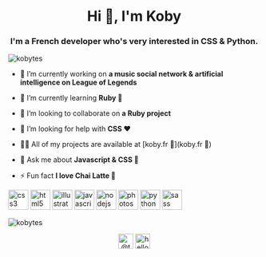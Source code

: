 <h1 align="center">Hi 👋, I'm Koby</h1>
<h3 align="center">I'm a French developer who's very interested in CSS & Python.</h3>

<p align="left"> <img src="https://komarev.com/ghpvc/?username=kobytes" alt="kobytes" /> </p>

- 🔭 I’m currently working on **a music social network & artificial intelligence on League of Legends**

- 🌱 I’m currently learning **Ruby 📍**

- 👯 I’m looking to collaborate on **a Ruby project**

- 🤝 I’m looking for help with **CSS ❤️**

- 👨‍💻 All of my projects are available at [koby.fr 💫](koby.fr 💫)

- 💬 Ask me about **Javascript & CSS 💙**

- ⚡ Fun fact **I love Chai Latte 🍵**

<p align="left"><img src="https://devicons.github.io/devicon/devicon.git/icons/css3/css3-original-wordmark.svg" alt="css3" width="40" height="40"/> <img src="https://devicons.github.io/devicon/devicon.git/icons/html5/html5-original-wordmark.svg" alt="html5" width="40" height="40"/> <img src="https://www.vectorlogo.zone/logos/adobe_illustrator/adobe_illustrator-icon.svg" alt="illustrator" width="40" height="40"/> <img src="https://devicons.github.io/devicon/devicon.git/icons/javascript/javascript-original.svg" alt="javascript" width="40" height="40"/> <img src="https://devicons.github.io/devicon/devicon.git/icons/nodejs/nodejs-original-wordmark.svg" alt="nodejs" width="40" height="40"/> <img src="https://devicons.github.io/devicon/devicon.git/icons/photoshop/photoshop-plain.svg" alt="photoshop" width="40" height="40"/> <img src="https://devicons.github.io/devicon/devicon.git/icons/python/python-original.svg" alt="python" width="40" height="40"/> <img src="https://devicons.github.io/devicon/devicon.git/icons/sass/sass-original.svg" alt="sass" width="40" height="40"/></p><img align="center" src="https://github-readme-stats.vercel.app/api?username=kobytes&show_icons=true" alt="kobytes" />

<p align="center">
<a href="https://twitter.com/@tuladitboufi" target="blank"><img align="center" src="https://cdn.jsdelivr.net/npm/simple-icons@3.0.1/icons/twitter.svg" alt="@tuladitboufi" height="30" width="30" /></a>
<a href="https://instagram.com/helloimkoby" target="blank"><img align="center" src="https://cdn.jsdelivr.net/npm/simple-icons@3.0.1/icons/instagram.svg" alt="helloimkoby" height="30" width="30" /></a>
</p>
